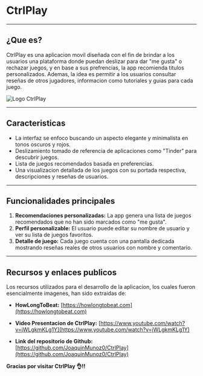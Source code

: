 # CtrlPlay

---

## ¿Que es?

CtrlPlay es una aplicacion movil diseñada con el fin de brindar a los usuarios una plataforma donde puedan deslizar para dar "me gusta" o rechazar juegos, y en base a sus prefrencias, la app recomienda titulos personalizados.
Ademas, la idea es permitir a los usuarios consultar reseñas de otros jugadores, informacion como tutoriales y guias para cada juego.

![Logo CtrlPlay](https://github.com/user-attachments/assets/27382ae0-c311-4f2e-bea4-b41b9db1b303)

---

## Caracteristicas

- La interfaz se enfoco buscando un aspecto elegante y minimalista en tonos oscuros y rojos.
- Deslizamiento tomado de referencia de aplicaciones como "Tinder" para descubrir juegos.
- Lista de juegos recomendados basada en preferencias.
- Una visualizacion detallada de los juegos con su portada respectiva, descripciones y reseñas de usuarios.

---

## Funcionalidades principales

1. **Recomendaciones personalizadas:** La app genera una lista de juegos recomendados que no han sido marcados como "me gusta".
3. **Perfil personalizable:** El usuario puede editar su nombre de usuario y ver su lista de juegos favoritos.
4. **Detalle de juego:** Cada juego cuenta con una pantalla dedicada mostrando reseñas reales de otros usuarios con nombre y comentario.

---

## Recursos y enlaces publicos

Los recursos utilizados para el desarrollo de la aplicacion, los cuales fueron esencialmente imagenes,
han sido extraidas de:

- **HowLongToBeat:** [https://howlongtobeat.com](https://howlongtobeat.com)  

- **Video Presentacion de CtrlPlay:** [https://www.youtube.com/watch?v=jWLgkmKLg1Y](https://www.youtube.com/watch?v=jWLgkmKLg1Y)

- **Link del repositorio de Github:** [https://github.com/JoaquinMunoz0/CtrlPlay](https://github.com/JoaquinMunoz0/CtrlPlay)

**Gracias por visitar CtrlPlay 👌!!**
